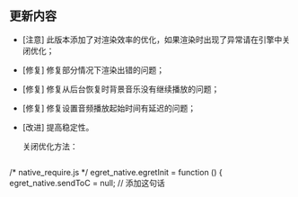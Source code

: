 ## 更新内容

* [注意] 此版本添加了对渲染效率的优化，如果渲染时出现了异常请在引擎中关闭优化；
* [修复] 修复部分情况下渲染出错的问题；
* [修复] 修复从后台恢复时背景音乐没有继续播放的问题；
* [修复] 修复设置音频播放起始时间有延迟的问题；
* [改进] 提高稳定性。


	关闭优化方法：
	
	~~~
/* native_require.js */
egret_native.egretInit = function () {
    egret_native.sendToC = null; // 添加这句话
~~~
